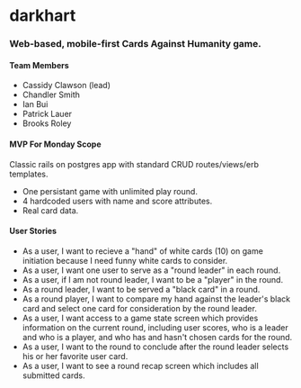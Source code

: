 darkhart
========

### Web-based, mobile-first Cards Against Humanity game. 

#### Team Members
- Cassidy Clawson (lead)
- Chandler Smith
- Ian Bui
- Patrick Lauer
- Brooks Roley

#### MVP For Monday Scope
Classic rails on postgres app with standard CRUD routes/views/erb templates.  
- One persistant game with unlimited play round.
- 4 hardcoded users with name and score attributes.
- Real card data.

#### User Stories
- As a user, I want to recieve a "hand" of white cards (10) on game initiation because I need funny white cards to consider.
- As a user, I want one user to serve as a "round leader" in each round.
- As a user, if I am not round leader, I want to be a "player" in the round.
- As a round leader, I want to be served a "black card" in a round.
- As a round player, I want to compare my hand against the leader's black card and select one card for consideration by the round leader.  
- As a user, I want access to a game state screen which provides information on the current round, including user scores, who is a leader and who is a player, and who has and hasn't chosen cards for the round.
- As a user, I want to the round to conclude after the round leader selects his or her favorite user card. 
- As a user, I want to see a round recap screen which includes all submitted cards.
